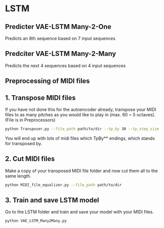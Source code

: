 # LSTM

## Predicter VAE-LSTM Many-2-One
Predicts an 8th sequence based on 7 input sequences

## Predciter VAE-LSTM Many-2-Many
Predicts the next 4 sequences based on 4 input sequences

## Preprocessing of MIDI files

## 1. Transpose MIDI files
If you have not done this for the autoencoder already, transpose your MIDI files to as many pitches as you would like to play in (max. 60 ~ 5 octaves). (File is in Preprocessors)
```bash
python Transposer.py --file_path path/to/dir --tp_by 30 --tp_step_size 1
```
You will end up with lots of midi files which TpBy** endings, which stands for transposed by.

## 2. Cut MIDI files
Make a copy of your transposed MIDI file folder and now cut them all to the same length.
```bash
python MIDI_file_equalizer.py --file_path path/to/dir
```

## 3. Train and save LSTM model
Go to the LSTM folder and train and save your model with your MIDI files.
```bash
python VAE_LSTM_Many2Many.py
```